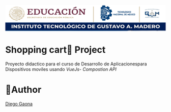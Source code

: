 ![Itgam Banner](https://github.com/GaonaRiveraDiegoGael/VueJs-ShoppingCart/blob/main/md/img/ITGAM%20BaNNER%20rec.jpg?raw=true)

# Shopping cart🛒 Project

Proyecto didactico para el curso de Desarrollo de Aplicacionespara Dispositivos moviles usando _VueJs- Compostion API_

# 👨Author

[Diego Gaona](https://github.com/GaonaRiveraDiegoGael)